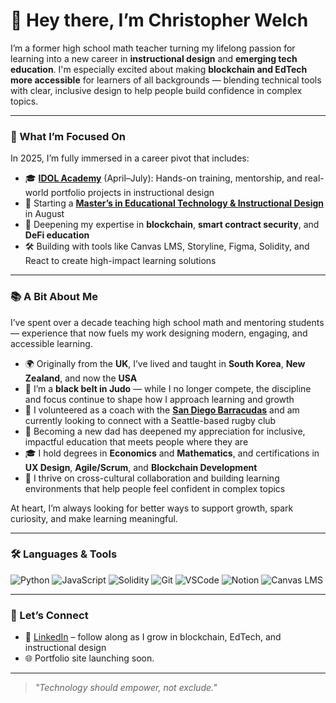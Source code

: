 # 👋 Hey there, I’m Christopher Welch

I’m a former high school math teacher turning my lifelong passion for learning into a new career in **instructional design** and **emerging tech education**. I'm especially excited about making **blockchain and EdTech more accessible** for learners of all backgrounds — blending technical tools with clear, inclusive design to help people build confidence in complex topics.

---

### 🎯 What I’m Focused On

In 2025, I’m fully immersed in a career pivot that includes:

- 🎓 [**IDOL Academy**](https://www.idolcourses.com/academy) (April–July): Hands-on training, mentorship, and real-world portfolio projects in instructional design  
- 🧠 Starting a [**Master’s in Educational Technology & Instructional Design**](https://www.wgu.edu/online-teaching-degrees/education-technology-instructional-design-masters.html) in August  
- 🔐 Deepening my expertise in **blockchain**, **smart contract security**, and **DeFi education**  
- 🛠️ Building with tools like Canvas LMS, Storyline, Figma, Solidity, and React to create high-impact learning solutions  

---

### 📚 A Bit About Me

I’ve spent over a decade teaching high school math and mentoring students — experience that now fuels my work designing modern, engaging, and accessible learning.

- 🌍 Originally from the **UK**, I’ve lived and taught in **South Korea**, **New Zealand**, and now the **USA**  
- 🥋 I’m a **black belt in Judo** — while I no longer compete, the discipline and focus continue to shape how I approach learning and growth  
- 🏉 I volunteered as a coach with the [**San Diego Barracudas**](https://www.sdbarracudas.com/) and am currently looking to connect with a Seattle-based rugby club
- 👶 Becoming a new dad has deepened my appreciation for inclusive, impactful education that meets people where they are  
- 🎓 I hold degrees in **Economics** and **Mathematics**, and certifications in **UX Design**, **Agile/Scrum**, and **Blockchain Development**  
- 🤝 I thrive on cross-cultural collaboration and building learning environments that help people feel confident in complex topics  

At heart, I’m always looking for better ways to support growth, spark curiosity, and make learning meaningful.



---

### 🛠️ Languages & Tools

![Python](https://img.shields.io/badge/Python-3776AB?style=for-the-badge&logo=python&logoColor=white)
![JavaScript](https://img.shields.io/badge/JavaScript-F7DF1E?style=for-the-badge&logo=javascript&logoColor=black)
![Solidity](https://img.shields.io/badge/Solidity-363636?style=for-the-badge&logo=solidity&logoColor=white)
![Git](https://img.shields.io/badge/Git-F05032?style=for-the-badge&logo=git&logoColor=white)
![VSCode](https://img.shields.io/badge/VS%20Code-007ACC?style=for-the-badge&logo=visual-studio-code&logoColor=white)
![Notion](https://img.shields.io/badge/Notion-000000?style=for-the-badge&logo=notion&logoColor=white)
![Canvas LMS](https://img.shields.io/badge/Canvas%20LMS-EA2B2E?style=for-the-badge)

---

### 🤝 Let’s Connect

- 🧾 [LinkedIn](https://www.linkedin.com/in/christopher-d-welch) – follow along as I grow in blockchain, EdTech, and instructional design  
- 🌐 Portfolio site launching soon.

---

> _"Technology should empower, not exclude."_
